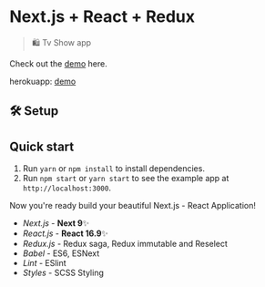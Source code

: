 # Next.js + React + Redux

> 🛍 Tv Show app

Check out the [demo](https://next-tvshowapp.tahaselimaksakal.now.sh/) here. 

herokuapp: [demo](https://tvshowapp-next.herokuapp.com) 

## 🛠 Setup

## Quick start

1. Run `yarn` or `npm install` to install dependencies.<br />
2. Run `npm start` or `yarn start` to see the example app at `http://localhost:3000`.

Now you're ready build your beautiful Next.js - React Application!

- _Next.js_ - **Next 9**✨
- _React.js_ - **React 16.9**✨
- _Redux.js_ - Redux saga, Redux immutable and Reselect
- _Babel_ - ES6, ESNext
- _Lint_ - ESlint
- _Styles_ - SCSS Styling
